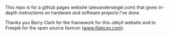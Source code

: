 This repo is for a github pages website (alexandersiegel.com) that gives in-depth instructions on hardware and software projects I've done.

Thanks you Barry Clark for the framework for this Jekyll website and to Freepik for the open source favicon (www.flaticon.com). 
